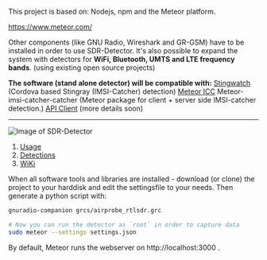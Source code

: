 
This project is based on: Nodejs, npm and the Meteor platform. 

https://www.meteor.com/

Other components (like GNU Radio, Wireshark and GR-GSM) have to be installed in order to use SDR-Detector. 
It's also possible to expand the system with detectors for **WiFi, Bluetooth, UMTS and LTE frequency bands**. 
(using existing open source projects)

**The software (stand alone detector) will be compatible with:**
[Stingwatch](https://github.com/marvinmarnold/stingwatch) (Cordova based Stingray (IMSI-Catcher) detection) 
[Meteor ICC](https://github.com/marvinmarnold/meteor-imsi-catcher-catcher) Meteor-imsi-catcher-catcher (Meteor package for client + server side IMSI-catcher detection.) 
[API Client](https://github.com/marvinmarnold/StingrayAPIClient) (more details soon)

---

![Image of SDR-Detector](http://smartphone-attack-vector.de/wp-content/uploads/2016/05/SDR-Detector_GSM-Scanner.jpg)

1. [Usage](https://github.com/He3556/SDR-Detector/wiki/Directions-For-Use)
2. [Detections](https://github.com/He3556/SDR-Detector/wiki/Thread-level-and-score-calculation)
3. [WiKi](https://github.com/He3556/SDR-Detector/wiki)


When all software tools and libraries are installed - 
download (or clone) the project to your harddisk 
and edit the settingsfile to your needs. 
Then generate a python script with: 

```bash
gnuradio-companion grcs/airprobe_rtlsdr.grc

# Now you can run the detector as `root` in order to capture data
sudo meteor --settings settings.json      
```

By default, Meteor runs the webserver on http://localhost:3000 .
